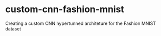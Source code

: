# custom-cnn-fashion-mnist
Creating a custom CNN hypertunned architeture for the Fashion MNIST dataset

